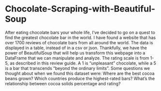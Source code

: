 # Chocolate-Scraping-with-Beautiful-Soup
After eating chocolate bars your whole life, I’ve decided to go on a quest to find the greatest chocolate bar in the world.  I have found a website that has over 1700 reviews of chocolate bars from all around the world.  The data is displayed in a table, instead of in a csv or json. Thankfully, we have the power of BeautifulSoup that will help us transform this webpage into a DataFrame that we can manipulate and analyze.  The rating scale is from 1-5, as described in this review guide. A 1 is “unpleasant” chocolate, while a 5 is a bar that transcends “beyond the ordinary limits”.  Some questions we thought about when we found this dataset were:  Where are the best cocoa beans grown? Which countries produce the highest-rated bars? What’s the relationship between cocoa solids percentage and rating?
